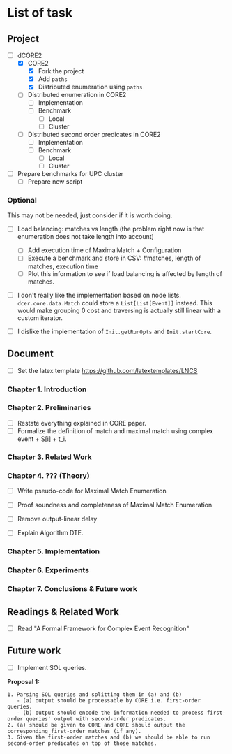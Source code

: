 # List of task

## Project

- [ ] dCORE2
  - [X] CORE2
    - [X] Fork the project
    - [X] Add `paths`
    - [X] Distributed enumeration using `paths`
  - [ ] Distributed enumeration in CORE2
    - [ ] Implementation
    - [ ] Benchmark
      - [ ] Local
      - [ ] Cluster
  - [ ] Distributed second order predicates in CORE2
    - [ ] Implementation
    - [ ] Benchmark
      - [ ] Local
      - [ ] Cluster

- [ ] Prepare benchmarks for UPC cluster
  - [ ] Prepare new script

### Optional

This may not be needed, just consider if it is worth doing.

- [ ] Load balancing: matches vs length (the problem right now is that enumeration does not take length into account)
  - [ ] Add execution time of MaximalMatch + Configuration
  - [ ] Execute a benchmark and store in CSV: #matches, length of matches, execution time
  - [ ] Plot this information to see if load balancing is affected by length of matches.

- [ ] I don't really like the implementation based on node lists. `dcer.core.data.Match` could store a `List[List[Event]]` instead. This would make grouping 0 cost and traversing is actually still linear with a custom iterator.

- [ ] I dislike the implementation of `Init.getRunOpts` and `Init.startCore`.

## Document

- [ ] Set the latex template https://github.com/latextemplates/LNCS

### Chapter 1. Introduction

### Chapter 2. Preliminaries

- [ ] Restate everything explained in CORE paper.
- [ ] Formalize the definition of match and maximal match using complex event + S[i] + t_i.

### Chapter 3. Related Work

### Chapter 4. ??? (Theory)

- [ ] Write pseudo-code for Maximal Match Enumeration
- [ ] Proof soundness and completeness of Maximal Match Enumeration

- [ ] Remove output-linear delay
- [ ] Explain Algorithm DTE.

### Chapter 5. Implementation

### Chapter 6. Experiments

### Chapter 7. Conclusions & Future work

## Readings & Related Work

- [ ] Read "A Formal Framework for Complex Event Recognition"

## Future work

- [ ] Implement SOL queries.

**Proposal 1:**

```
1. Parsing SOL queries and splitting them in (a) and (b)
   - (a) output should be processable by CORE i.e. first-order queries.
   - (b) output should encode the information needed to process first-order queries' output with second-order predicates.
2. (a) should be given to CORE and CORE should output the corresponding first-order matches (if any).
3. Given the first-order matches and (b) we should be able to run second-order predicates on top of those matches.
```
